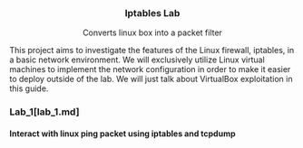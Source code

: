 <br />
<div align="center">
  <h3 align="center">Iptables Lab</h3>
  <p align="center">Converts linux box into a packet filter<br>
</div>

This project aims to investigate the features of the Linux firewall, iptables, in a basic network environment. We will exclusively utilize Linux virtual machines to implement the network configuration in order to make it easier to deploy outside of the lab. We will just talk about VirtualBox exploitation in this guide.

### Lab_1[lab_1.md]
#### Interact with linux ping packet using iptables and tcpdump
